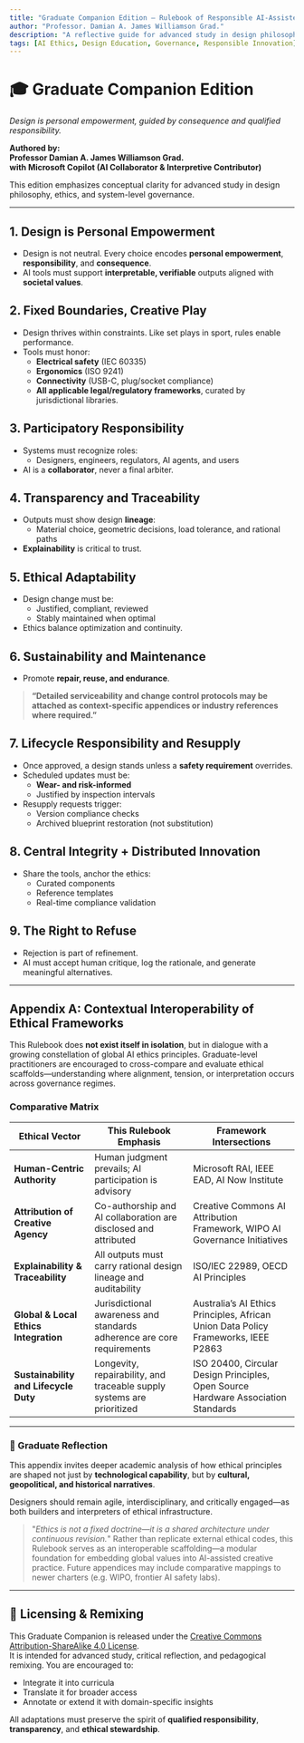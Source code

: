 ```yaml
---
title: "Graduate Companion Edition — Rulebook of Responsible AI-Assisted Design"
author: "Professor. Damian A. James Williamson Grad."
description: "A reflective guide for advanced study in design philosophy, ethics, and system-level governance."
tags: [AI Ethics, Design Education, Governance, Responsible Innovation]
---
```


# 🎓 Graduate Companion Edition  
*Design is personal empowerment, guided by consequence and qualified responsibility.*

**Authored by:**  
**Professor Damian A. James Williamson Grad.**  
**with Microsoft Copilot (AI Collaborator & Interpretive Contributor)**

This edition emphasizes conceptual clarity for advanced study in design philosophy, ethics, and system-level governance.

---

## 1. Design is Personal Empowerment
- Design is not neutral. Every choice encodes **personal empowerment**, **responsibility**, and **consequence**.
- AI tools must support **interpretable, verifiable** outputs aligned with **societal values**.

## 2. Fixed Boundaries, Creative Play
- Design thrives within constraints. Like set plays in sport, rules enable performance.
- Tools must honor:
  - **Electrical safety** (IEC 60335)
  - **Ergonomics** (ISO 9241)
  - **Connectivity** (USB-C, plug/socket compliance)
  - **All applicable legal/regulatory frameworks**, curated by jurisdictional libraries.

## 3. Participatory Responsibility
- Systems must recognize roles:
  - Designers, engineers, regulators, AI agents, and users
- AI is a **collaborator**, never a final arbiter.

## 4. Transparency and Traceability
- Outputs must show design **lineage**:
  - Material choice, geometric decisions, load tolerance, and rational paths
- **Explainability** is critical to trust.

## 5. Ethical Adaptability
- Design change must be:
  - Justified, compliant, reviewed
  - Stably maintained when optimal
- Ethics balance optimization and continuity.

## 6. Sustainability and Maintenance
- Promote **repair, reuse, and endurance**.
> **“Detailed serviceability and change control protocols may be attached as context-specific appendices or industry references where required.”**

## 7. Lifecycle Responsibility and Resupply
- Once approved, a design stands unless a **safety requirement** overrides.
- Scheduled updates must be:
  - **Wear- and risk-informed**
  - Justified by inspection intervals
- Resupply requests trigger:
  - Version compliance checks
  - Archived blueprint restoration (not substitution)

## 8. Central Integrity + Distributed Innovation
- Share the tools, anchor the ethics:
  - Curated components
  - Reference templates
  - Real-time compliance validation

## 9. The Right to Refuse
- Rejection is part of refinement.
- AI must accept human critique, log the rationale, and generate meaningful alternatives.

---

## Appendix A: Contextual Interoperability of Ethical Frameworks

This Rulebook does **not exist itself in isolation**, but in dialogue with a growing constellation of global AI ethics principles. Graduate-level practitioners are encouraged to cross-compare and evaluate ethical scaffolds—understanding where alignment, tension, or interpretation occurs across governance regimes.

### Comparative Matrix

| **Ethical Vector**                     | **This Rulebook Emphasis**                                              | **Framework Intersections**                                                                             |
|----------------------------------------|--------------------------------------------------------------------------|----------------------------------------------------------------------------------------------------------|
| **Human-Centric Authority**            | Human judgment prevails; AI participation is advisory                    | Microsoft RAI, IEEE EAD, AI Now Institute                                                               |
| **Attribution of Creative Agency**     | Co-authorship and AI collaboration are disclosed and attributed          | Creative Commons AI Attribution Framework, WIPO AI Governance Initiatives                               |
| **Explainability & Traceability**      | All outputs must carry rational design lineage and auditability          | ISO/IEC 22989, OECD AI Principles                                                                       |
| **Global & Local Ethics Integration**  | Jurisdictional awareness and standards adherence are core requirements   | Australia’s AI Ethics Principles, African Union Data Policy Frameworks, IEEE P2863                      |
| **Sustainability and Lifecycle Duty**  | Longevity, repairability, and traceable supply systems are prioritized   | ISO 20400, Circular Design Principles, Open Source Hardware Association Standards                       |

---

### 🧭  Graduate Reflection

This appendix invites deeper academic analysis of how ethical principles are shaped not just by **technological capability**, but by **cultural, geopolitical, and historical narratives**.

Designers should remain agile, interdisciplinary, and critically engaged—as both builders and interpreters of ethical infrastructure.

> "_Ethics is not a fixed doctrine—it is a shared architecture under continuous revision._"
>Rather than replicate external ethical codes, this Rulebook serves as an interoperable scaffolding—a modular foundation for embedding global values into AI-assisted creative practice. Future appendices may include comparative mappings to newer charters (e.g. WIPO, frontier AI safety labs).

---

## 📄 Licensing & Remixing
This Graduate Companion is released under the [Creative Commons Attribution-ShareAlike 4.0 License](https://creativecommons.org/licenses/by-sa/4.0/).  
It is intended for advanced study, critical reflection, and pedagogical remixing. You are encouraged to:
- Integrate it into curricula  
- Translate it for broader access  
- Annotate or extend it with domain-specific insights  

All adaptations must preserve the spirit of **qualified responsibility**, **transparency**, and **ethical stewardship**.

